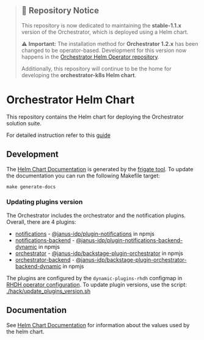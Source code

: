
> ## 📢 **Repository Notice**
> 
> This repository is now dedicated to maintaining the **stable-1.1.x** version of the Orchestrator, which is deployed using a Helm chart.
> 
> ⚠️ **Important:** The installation method for **Orchestrator 1.2.x** has been changed to be operator-based. Development for this version now happens in the [Orchestrator Helm Operator repository](https://github.com/parodos-dev/orchestrator-helm-operator).
> 
> Additionally, this repository will continue to be the home for developing the **orchestrator-k8s Helm chart**.

# Orchestrator Helm Chart
This repository contains the Helm chart for deploying the Orchestrator solution suite.

For detailed instruction refer to this [guide](https://github.com/parodos-dev/orchestrator-helm-chart/blob/gh-pages/README.md)

## Development

The [Helm Chart Documentation](./charts/orchestrator/README.md) is generated by the [frigate tool](https://github.com/rapidsai/frigate). To update the documentation you can run the following Makefile target:

```console
make generate-docs
```

### Updating plugins version
The Orchestrator includes the orchestrator and the notification plugins.
Overall, there are 4 plugins:
* [notifications](https://github.com/janus-idp/backstage-plugins/tree/main/plugins/notifications) - [@janus-idp/plugin-notifications](https://www.npmjs.com/package/@janus-idp/plugin-notifications) in npmjs
* [notifications-backend](https://github.com/janus-idp/backstage-plugins/tree/main/plugins/notifications-backend) - [@janus-idp/plugin-notifications-backend-dynamic](https://www.npmjs.com/package/@janus-idp/plugin-notifications-backend-dynamic) in npmjs
* [orchestrator](https://github.com/janus-idp/backstage-plugins/tree/main/plugins/orchestrator) - [@janus-idp/backstage-plugin-orchestrator](https://www.npmjs.com/package/@janus-idp/backstage-plugin-orchestrator) in npmjs
* [orchestrator-backend](https://github.com/janus-idp/backstage-plugins/tree/main/plugins/orchestrator-backend) - [@janus-idp/backstage-plugin-orchestrator-backend-dynamic](https://www.npmjs.com/package/@janus-idp/backstage-plugin-orchestrator-backend-dynamic) in npmjs

The plugins are configured by the `dynamic-plugins-rhdh` configmap in [RHDH operator configuration](https://github.com/parodos-dev/orchestrator-helm-chart/blob/main/charts/orchestrator/templates/rhdh-operator.yaml).
To update plugin versions, use the script: [./hack/update_plugins_version.sh](https://github.com/parodos-dev/orchestrator-helm-chart/blob/main/hack/update_plugins_version.sh)

## Documentation
See [Helm Chart Documentation](https://github.com/parodos-dev/orchestrator-helm-chart/blob/main/charts/orchestrator/README.md) for information about the values used by the helm chart.
